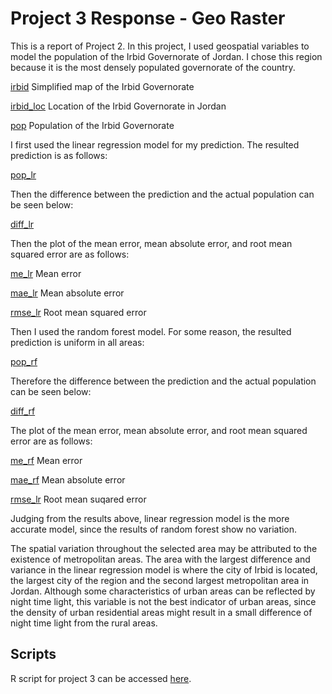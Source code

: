 # Project 3 Response - Geo Raster

This is a report of Project 2. In this project, I used geospatial variables to model the population of the Irbid Governorate of Jordan. I chose this region because it is the most densely populated governorate of the country. 

[irbid](irbid.png)
Simplified map of the Irbid Governorate

[irbid_loc](irbid_loc.png)
Location of the Irbid Governorate in Jordan

[pop](pop.png)
Population of the Irbid Governorate

I first used the linear regression model for my prediction. The resulted prediction is as follows: 

[pop_lr](pop_lr.png)

Then the difference between the prediction and the actual population can be seen below: 

[diff_lr](diff_lr.png)

Then the plot of the mean error, mean absolute error, and root mean squared error are as follows: 

[me_lr](me_lr.png)
Mean error

[mae_lr](mae_lr.png)
Mean absolute error

[rmse_lr](rmse_lr.png)
Root mean squared error

Then I used the random forest model. For some reason, the resulted prediction is uniform in all areas: 

[pop_rf](pop_rf.png)

Therefore the difference between the prediction and the actual population can be seen below: 

[diff_rf](diff_rf.png)

The plot of the mean error, mean absolute error, and root mean squared error are as follows: 

[me_rf](me_rf.png)
Mean error

[mae_rf](mae_rf.png)
Mean absolute error

[rmse_lr](rmse_lr.png)
Root mean suqared error

Judging from the results above, linear regression model is the more accurate model, since the results of random forest show no variation. 

The spatial variation throughout the selected area may be attributed to the existence of metropolitan areas. The area with the largest difference and variance in the linear regression model is where the city of Irbid is located, the largest city of the region and the second largest metropolitan area in Jordan. Although some characteristics of urban areas can be reflected by night time light, this variable is not the best indicator of urban areas, since the density of urban residential areas might result in a small difference of night time light from the rural areas. 

## Scripts
R script for project 3 can be accessed [here](raster.R).
